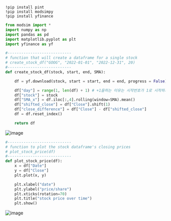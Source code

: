 ```
!pip install pint
!pip install modsimpy
!pip install yfinance

```

```python
from modsim import *
import numpy as np
import pandas as pd
import matplotlib.pyplot as plt
import yfinance as yf

```

```python
#----------------------------
# function that will create a dataframe for a single stock
# create_stock_df("GOOG", "2022-01-01", "2022-12-31", 20)
#----------------------------
def create_stock_df(stock, start, end, SMA):

    df = yf.download(stock, start = start, end = end, progress = False)

    df["day"] = range(1, len(df) + 1) # +1을하는 이유는 시작번호가 1로 시작하기 때문이다.
    df["stock"] = stock
    df["SMA_x"] = df.iloc[:,4].rolling(window=SMA).mean()
    df["shifted_close"] = df["Close"].shift(1)
    df["close_difference"] = df["Close"] - df["shifted_close"]
    df = df.reset_index()

    return df

```
![image](https://user-images.githubusercontent.com/102650331/186828637-1bc7b7ea-4af9-41fc-bfd4-79e80595aa2e.png)

```python
#----------------------------
# function to plot the stock dataframe's closing prices
# plot_stock_price(df)
#----------------------------
def plot_stock_price(df):
    x = df["Date"]
    y = df["Close"]
    plt.plot(x, y)

    plt.xlabel("date")
    plt.ylabel("price/share")
    plt.xticks(rotation=70)
    plt.title("stock price over time")
    plt.show()

```
![image](https://user-images.githubusercontent.com/102650331/186828695-90612b18-59a9-401a-8003-c481686a911d.png)
